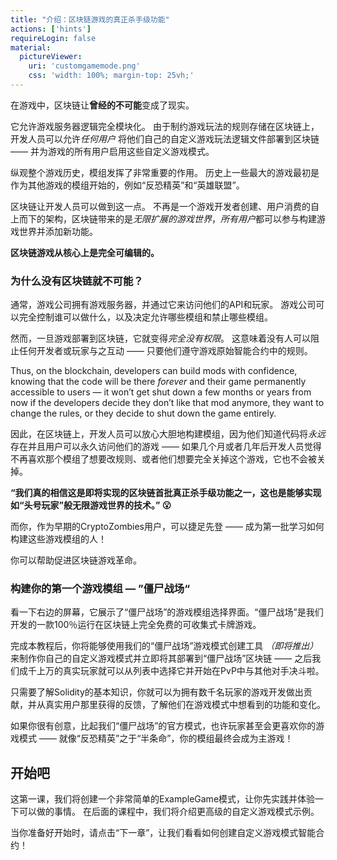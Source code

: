 ```yaml
---
title: "介绍：区块链游戏的真正杀手级功能"
actions: ['hints']
requireLogin: false
material:
  pictureViewer: 
    uri: 'customgamemode.png'
    css: 'width: 100%; margin-top: 25vh;'
---
```


在游戏中，区块链让**曾经的不可能**变成了现实。

它允许游戏服务器逻辑完全模块化。 由于制约游戏玩法的规则存储在区块链上，开发人员可以允许*任何用户* 将他们自己的自定义游戏玩法逻辑文件部署到区块链 —— 并为游戏的所有用户启用这些自定义游戏模式。

纵观整个游戏历史，模组发挥了非常重要的作用。 历史上一些最大的游戏最初是作为其他游戏的模组开始的，例如“反恐精英”和“英雄联盟”。

区块链让开发人员可以做到这一点。 不再是一个游戏开发者创建、用户消费的自上而下的架构，区块链带来的是*无限扩展的游戏世界*，*所有用户*都可以参与构建游戏世界并添加新功能。

**区块链游戏从核心上是完全可编辑的。**

### 为什么没有区块链就不可能？

通常，游戏公司拥有游戏服务器，并通过它来访问他们的API和玩家。 游戏公司可以完全控制谁可以做什么，以及决定允许哪些模组和禁止哪些模组。

然而，一旦游戏部署到区块链，它就变得*完全没有权限*。 这意味着没有人可以阻止任何开发者或玩家与之互动 —— 只要他们遵守游戏原始智能合约中的规则。

Thus, on the blockchain, developers can build mods with confidence, knowing that the code will be there *forever* and their game permanently accessible to users — it won’t get shut down a few months or years from now if the developers decide they don’t like that mod anymore, they want to change the rules, or they decide to shut down the game entirely.

因此，在区块链上，开发人员可以放心大胆地构建模组，因为他们知道代码将*永远*存在并且用户可以永久访问他们的游戏 —— 如果几个月或者几年后开发人员觉得不再喜欢那个模组了想要改规则、或者他们想要完全关掉这个游戏，它也不会被关掉。

**“我们真的相信这是即将实现的区块链首批真正杀手级功能之一，这也是能够实现如“头号玩家”般无限游戏世界的技术。” 😮**

而你，作为早期的CryptoZombies用户，可以捷足先登 —— 成为第一批学习如何构建这些游戏模组的人！

你可以帮助促进区块链游戏革命。

### 构建你的第一个游戏模组 — ”僵尸战场“

看一下右边的屏幕，它展示了“僵尸战场”的游戏模组选择界面。“僵尸战场”是我们开发的一款100％运行在区块链上完全免费的可收集式卡牌游戏。

完成本教程后，你将能够使用我们的“僵尸战场”游戏模式创建工具 *（即将推出）* 来制作你自己的自定义游戏模式并立即将其部署到“僵尸战场”区块链 —— 之后我们成千上万的真实玩家就可以从列表中选择它并开始在PvP中与其他对手决斗啦。

只需要了解Solidity的基本知识，你就可以为拥有数千名玩家的游戏开发做出贡献，并从真实用户那里获得的反馈，了解他们在游戏模式中想看到的功能和变化。

如果你很有创意，比起我们“僵尸战场”的官方模式，也许玩家甚至会更喜欢你的游戏模式 —— 就像“反恐精英”之于“半条命”，你的模组最终会成为主游戏！

## 开始吧

这第一课，我们将创建一个非常简单的ExampleGame模式，让你先实践并体验一下可以做的事情。 在后面的课程中，我们将介绍更高级的自定义游戏模式示例。

当你准备好开始时，请点击“下一章”，让我们看看如何创建自定义游戏模式智能合约！